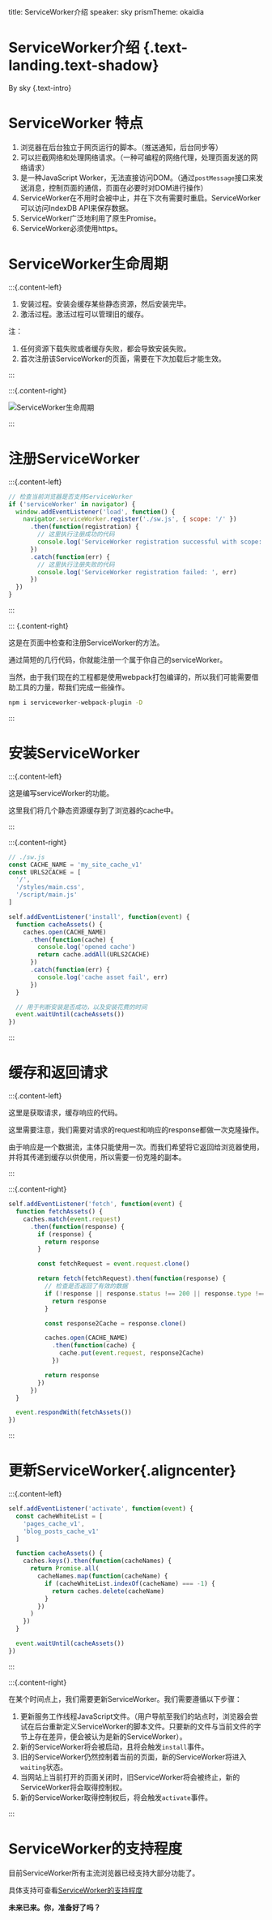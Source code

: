 title: ServiceWorker介绍
speaker: sky
prismTheme: okaidia

<slide class="bg-apple aligncenter">

# ServiceWorker介绍 {.text-landing.text-shadow}

By sky {.text-intro}

<slide class="bg-apple">

# ServiceWorker 特点

1. 浏览器在后台独立于网页运行的脚本。（推送通知，后台同步等）
2. 可以拦截网络和处理网络请求。（一种可编程的网络代理，处理页面发送的网络请求）
3. 是一种JavaScript Worker，无法直接访问DOM。（通过`postMessage`接口来发送消息，控制页面的通信，页面在必要时对DOM进行操作）
4. ServiceWorker在不用时会被中止，并在下次有需要时重启。ServiceWorker可以访问IndexDB API来保存数据。
5. ServiceWorker广泛地利用了原生Promise。
6. ServiceWorker必须使用https。

<slide class="bg-apple aligncenter">

# ServiceWorker生命周期

:::{.content-left}

1. 安装过程。安装会缓存某些静态资源，然后安装完毕。
2. 激活过程。激活过程可以管理旧的缓存。

注：

1. 任何资源下载失败或者缓存失败，都会导致安装失败。
2. 首次注册该ServiceWorker的页面，需要在下次加载后才能生效。

:::

:::{.content-right}

![ServiceWorker生命周期](./public/sw-lifecycle.png)

:::

<slide class="bg-apple aligncenter">

# 注册ServiceWorker

:::{.content-left}

```javascript
// 检查当前浏览器是否支持ServiceWorker
if ('serviceWorker' in navigator) {
  window.addEventListener('load', function() {
    navigator.serviceWorker.register('./sw.js', { scope: '/' })
      .then(function(registration) {
        // 这里执行注册成功的代码
        console.log('ServiceWorker registration successful with scope: ', registration.scope)
      })
      .catch(function(err) {
        // 这里执行注册失败的代码
        console.log('ServiceWorker registration failed: ', err)
      })
  })
}
```

:::

::: {.content-right}

这是在页面中检查和注册ServiceWorker的方法。

通过简短的几行代码，你就能注册一个属于你自己的serviceWorker。

当然，由于我们现在的工程都是使用webpack打包编译的，所以我们可能需要借助工具的力量，帮我们完成一些操作。

```bash
npm i serviceworker-webpack-plugin -D
```

:::

<slide class="bg-apple aligncenter">

# 安装ServiceWorker

:::{.content-left}

这是编写serviceWorker的功能。

这里我们将几个静态资源缓存到了浏览器的cache中。

:::

:::{.content-right}

```javascript
// ./sw.js
const CACHE_NAME = 'my_site_cache_v1'
const URLS2CACHE = [
  '/',
  '/styles/main.css',
  '/script/main.js'
]

self.addEventListener('install', function(event) {
  function cacheAssets() {
    caches.open(CACHE_NAME)
      .then(function(cache) {
        console.log('opened cache')
        return cache.addAll(URLS2CACHE)
      })
      .catch(function(err) {
        console.log('cache asset fail', err)
      })
  }

  // 用于判断安装是否成功，以及安装花费的时间
  event.waitUntil(cacheAssets())
})
```

:::

<slide class="bg-apple aligncenter">

# 缓存和返回请求

:::{.content-left}

这里是获取请求，缓存响应的代码。

这里需要注意，我们需要对请求的request和响应的response都做一次克隆操作。

由于响应是一个数据流，主体只能使用一次。而我们希望将它返回给浏览器使用，并将其传递到缓存以供使用，所以需要一份克隆的副本。

:::

:::{.content-right}

```javascript
self.addEventListener('fetch', function(event) {
  function fetchAssets() {
    caches.match(event.request)
      .then(function(response) {
        if (response) {
          return response
        }

        const fetchRequest = event.request.clone()

        return fetch(fetchRequest).then(function(response) {
          // 检查是否返回了有效的数据
          if (!response || response.status !== 200 || response.type !== 'basic') {
            return response
          }

          const response2Cache = response.clone()

          caches.open(CACHE_NAME)
            .then(function(cache) {
              cache.put(event.request, response2Cache)
            })

          return response
        })
      })
  }

  event.respondWith(fetchAssets())
})
```

:::

<slide class="bg-apple">

# 更新ServiceWorker{.aligncenter}

:::{.content-left}

```javascript
self.addEventListener('activate', function(event) {
  const cacheWhiteList = [
    'pages_cache_v1',
    'blog_posts_cache_v1'
  ]

  function cacheAssets() {
    caches.keys().then(function(cacheNames) {
      return Promise.all(
        cacheNames.map(function(cacheName) {
          if (cacheWhiteList.indexOf(cacheName) === -1) {
            return caches.delete(cacheName)
          }
        })
      )
    })
  }

  event.waitUntil(cacheAssets())
})
```

:::

:::{.content-right}

在某个时间点上，我们需要更新ServiceWorker。我们需要遵循以下步骤：

1. 更新服务工作线程JavaScript文件。（用户导航至我们的站点时，浏览器会尝试在后台重新定义ServiceWorker的脚本文件。只要新的文件与当前文件的字节上存在差异，便会被认为是新的ServiceWorker）。
2. 新的ServiceWorker将会被启动，且将会触发`install`事件。
3. 旧的ServiceWorker仍然控制着当前的页面，新的ServiceWorker将进入`waiting`状态。
4. 当网站上当前打开的页面关闭时，旧ServiceWorker将会被终止，新的ServiceWorker将会取得控制权。
5. 新的ServiceWorker取得控制权后，将会触发`activate`事件。

:::

<slide class="bg-apple aligncenter">

# ServiceWorker的支持程度

目前ServiceWorker所有主流浏览器已经支持大部分功能了。

具体支持可查看[ServiceWorker的支持程度](https://jakearchibald.github.io/isserviceworkerready/)

**未来已来。你，准备好了吗？**

